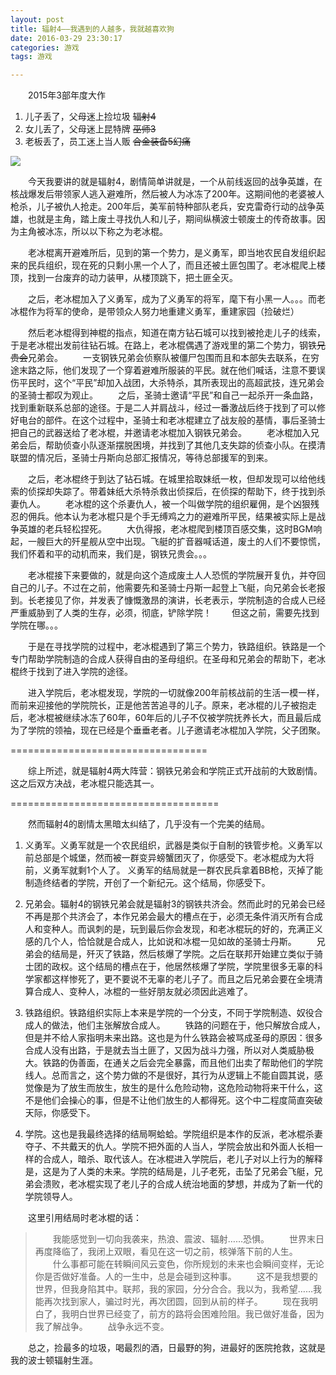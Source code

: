 ```yaml
---
layout: post
title: 辐射4——我遇到的人越多，我就越喜欢狗
date: 2016-03-29 23:30:17
categories: 游戏
tags: 游戏

---
```


　　2015年3部年度大作
1. 儿子丢了，父母迷上捡垃圾 ~~辐射4~~
2. 女儿丢了，父母迷上昆特牌 ~~巫师3~~
3. 老板丢了，员工迷上当人贩 ~~合金装备5幻痛~~

![](http://ixjx.coding.me/blog/pic/fallout1.jpg)
<!--more -->

　　今天我要讲的就是辐射4，剧情简单讲就是，一个从前线返回的战争英雄，在核战爆发后带领家人逃入避难所，然后被人为冰冻了200年。这期间他的老婆被人枪杀，儿子被仇人抢走。200年后，美军前特种部队老兵，安克雷奇行动的战争英雄，也就是主角，踏上废土寻找仇人和儿子，期间纵横波士顿废土的传奇故事。因为主角被冰冻，所以以下称之为老冰棍。

　　老冰棍离开避难所后，见到的第一个势力，是义勇军，即当地农民自发组织起来的民兵组织，现在死的只剩小黑一个人了，而且还被土匪包围了。老冰棍爬上楼顶，找到一台废弃的动力装甲，从楼顶跳下，把土匪全灭。

　　之后，老冰棍加入了义勇军，成为了义勇军的将军，麾下有小黑一人。。。而老冰棍作为将军的使命，是带领众人努力地重建义勇军，重建家园（捡破烂）

　　然后老冰棍得到神棍的指点，知道在南方钻石城可以找到被抢走儿子的线索，于是老冰棍出发前往钻石城。在路上，老冰棍偶遇了游戏里的第二个势力，钢铁~~兄贵会~~兄弟会。
　　一支钢铁兄弟会侦察队被僵尸包围而且和本部失去联系，在穷途末路之际，他们发现了一个穿着避难所服装的平民。就在他们喊话，注意不要误伤平民时，这个“平民”却加入战团，大杀特杀，其所表现出的高超武技，连兄弟会的圣骑士都叹为观止。
　　之后，圣骑士邀请“平民”和自己一起杀开一条血路，找到重新联系总部的途径。于是二人并肩战斗，经过一番激战后终于找到了可以修好电台的部件。在这个过程中，圣骑士和老冰棍建立了战友般的基情，事后圣骑士把自己的武器送给了老冰棍，并邀请老冰棍加入钢铁兄弟会。
　　老冰棍加入兄弟会后，帮助侦查小队逐渐摆脱困境，并找到了其他几支失踪的侦查小队。在摸清联盟的情况后，圣骑士丹斯向总部汇报情况，等待总部援军的到来。

　　之后，老冰棍终于到达了钻石城。在城里拾取妹纸一枚，但却发现可以给他线索的侦探却失踪了。带着妹纸大杀特杀救出侦探后，在侦探的帮助下，终于找到杀妻仇人。
　　老冰棍的这个杀妻仇人，被一个叫做学院的组织雇佣，是个凶狠残忍的佣兵。他本认为老冰棍只是个手无缚鸡之力的避难所平民，结果被实际上是战争英雄的老兵轻松捏死。
　　大仇得报，老冰棍爬到楼顶百感交集，这时BGM响起，一艘巨大的歼星舰从空中出现。飞艇的扩音器喊话道，废土的人们不要惊慌，我们怀着和平的动机而来，我们是，钢铁兄贵会。。。

　　老冰棍接下来要做的，就是向这个造成废土人人恐慌的学院展开复仇，并夺回自己的儿子。不过在之前，他需要先和圣骑士丹斯一起登上飞艇，向兄弟会长老报到。长老接见了你，并发表了慷慨激昂的演讲，长老表示，学院制造的合成人已经严重威胁到了人类的生存，必须，彻底，铲除学院！
　　但这之前，需要先找到学院在哪。。。

　　于是在寻找学院的过程中，老冰棍遇到了第三个势力，铁路组织。铁路是一个专门帮助学院制造的合成人获得自由的圣母组织。在圣母和兄弟会的帮助下，老冰棍终于找到了进入学院的途径。

　　进入学院后，老冰棍发现，学院的一切就像200年前核战前的生活一模一样，而前来迎接他的学院院长，正是他苦苦追寻的儿子。原来，老冰棍的儿子被抱走后，老冰棍被继续冰冻了60年，60年后的儿子不仅被学院抚养长大，而且最后成为了学院的领袖，现在已经是个垂垂老者。儿子邀请老冰棍加入学院，父子团聚。

==================================

　　综上所述，就是辐射4两大阵营：钢铁兄弟会和学院正式开战前的大致剧情。这之后双方决战，老冰棍只能选其一。

====================================

　　然而辐射4的剧情太黑暗太纠结了，几乎没有一个完美的结局。

1. 义勇军。义勇军就是一个农民组织，武器是类似于自制的铁管步枪。义勇军以前总部是个城堡，然而被一群变异螃蟹团灭了，你感受下。老冰棍成为大将前，义勇军就剩1个人了。
义勇军的结局就是一群农民兵拿着BB枪，灭掉了能制造终结者的学院，开创了一个新纪元。这个结局，你感受下。

2. 兄弟会。辐射4的钢铁兄弟会就是辐射3的钢铁共济会。然而此时的兄弟会已经不再是那个共济会了，本作兄弟会最大的槽点在于，必须无条件消灭所有合成人和变种人。而讽刺的是，玩到最后你会发现，和老冰棍玩的好的，充满正义感的几个人，恰恰就是合成人，比如说和冰棍一见如故的圣骑士丹斯。
　　兄弟会的结局是，歼灭了铁路，然后核爆了学院。之后在联邦开始建立类似于骑士团的政权。这个结局的槽点在于，他居然核爆了学院，学院里很多无辜的科学家都这样惨死了，更不要说不无辜的老儿子了。而且之后兄弟会要在全境清算合成人、变种人，冰棍的一些好朋友就必须因此逃难了。

3. 铁路组织。铁路组织实际上本来是学院的一个分支，不同于学院制造、奴役合成人的做法，他们主张解放合成人。
　　铁路的问题在于，他只解放合成人，但是并不给人家指明未来出路。这也是为什么铁路会被骂成圣母的原因：很多合成人没有出路，于是就去当土匪了，又因为战斗力强，所以对人类威胁极大。铁路的伪善面，在通关之后会完全暴露，而且他们出卖了帮助他们的学院线人。总而言之，这个势力做的不是很好，其行为从逻辑上不能自圆其说，感觉像是为了放生而放生，放生的是什么危险动物，这危险动物将来干什么，这不是他们会操心的事，但是不让他们放生的人都得死。这个中二程度简直突破天际，你感受下。

4. 学院。这也是我最终选择的结局啊蛤蛤。学院组织是本作的反派，老冰棍杀妻夺子、不共戴天的仇人。学院不把外面的人当人，学院会放出和外面人长相一样的合成人，暗杀、取代该人。在冰棍进入学院后，老儿子对以上行为的解释是，这是为了人类的未来。学院的结局是，儿子老死，击坠了兄弟会飞艇，兄弟会溃败，老冰棍实现了老儿子的合成人统治地面的梦想，并成为了新一代的学院领导人。

　　这里引用结局时老冰棍的话：
> 　　我能感觉到一切向我袭来，热浪、震波、辐射……恐惧。
　　世界末日再度降临了，我闭上双眼，看见在这一切之前，核弹落下前的人生。
　　什么事都可能在转瞬间风云变色，你所规划的未来也会瞬间变样，无论你是否做好准备。人的一生中，总是会碰到这种事。
　　这不是我想要的世界，但我身陷其中。联邦，我的家园，分分合合。我以为，我希望……我能再次找到家人，骗过时光，再次团圆，回到从前的样子。
　　现在我明白了，我明白世界已经变了，前方的路将会困难险阻。我已做好准备，因为我了解战争。
　　战争永远不变。


　　总之，捡最多的垃圾，喝最烈的酒，日最野的狗，进最好的医院抢救，这就是我的波士顿辐射生涯。